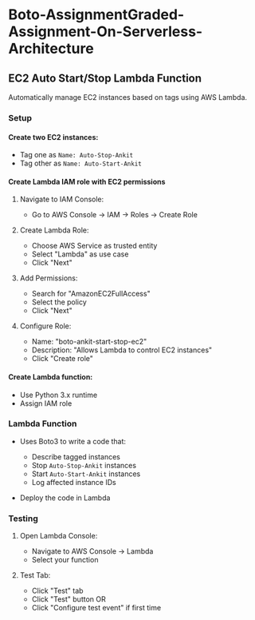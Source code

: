 # Boto-AssignmentGraded-Assignment-On-Serverless-Architecture

## EC2 Auto Start/Stop Lambda Function

Automatically manage EC2 instances based on tags using AWS Lambda.

### Setup

#### Create two EC2 instances:
   - Tag one as `Name: Auto-Stop-Ankit`
   - Tag other as `Name: Auto-Start-Ankit`

#### Create Lambda IAM role with EC2 permissions
1. Navigate to IAM Console:
   - Go to AWS Console → IAM → Roles → Create Role

2. Create Lambda Role:
   - Choose AWS Service as trusted entity
   - Select "Lambda" as use case
   - Click "Next"

3. Add Permissions:
   - Search for "AmazonEC2FullAccess"
   - Select the policy
   - Click "Next"

4. Configure Role:
   - Name: "boto-ankit-start-stop-ec2"
   - Description: "Allows Lambda to control EC2 instances"
   - Click "Create role"

#### Create Lambda function:
   - Use Python 3.x runtime
   - Assign IAM role

### Lambda Function

- Uses Boto3 to write a code that:
  - Describe tagged instances
  - Stop `Auto-Stop-Ankit` instances
  - Start `Auto-Start-Ankit` instances
  - Log affected instance IDs

- Deploy the code in Lambda

### Testing
1. Open Lambda Console:
   - Navigate to AWS Console → Lambda
   - Select your function

2. Test Tab:
   - Click "Test" tab
   - Click "Test" button
   OR
   - Click "Configure test event" if first time



